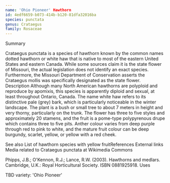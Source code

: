 ```yaml
---
name: 'Ohio Pioneer' Hawthorn
id: 4edf6659-b073-414b-b120-81dfa32016ba
species: punctata
genus: Crataegus
family: Rosaceae
---
```

Summary



Crataegus punctata is a species of hawthorn known by the common names dotted hawthorn or white haw that is native to most of the eastern United States and eastern Canada. While some sources claim it is the state flower of Missouri, the actual legislation does not identify an exact species. Furthermore, the Missouri Department of Conservation asserts the Crataegus mollis was specifically designated as the state flower.
Description
Although many North American hawthorns are polyploid and reproduce by apomixis, this species is apparently diploid and sexual, at least throughout Ontario, Canada. The name white haw refers to its distinctive pale (grey) bark, which is particularly noticeable in the winter landscape. The plant is a bush or small tree to about 7 meters in height and very thorny, particularly on the trunk. The flower has three to five styles and approximately 20 stamens, and the fruit is a pome-type polypyrenous drupe which contains three to five pits. Anther colour varies from deep purple through red to pink to white, and the mature fruit colour can be deep burgundy, scarlet, yellow, or yellow with a red cheek.

See also
List of hawthorn species with yellow fruitReferences
External links
 Media related to Crataegus punctata at Wikimedia Commons

Phipps, J.B.; O'Kennon, R.J.; Lance, R.W. (2003). Hawthorns and medlars. Cambridge, U.K.: Royal Horticultural Society. ISBN 0881925918.
Uses

TBD
variety:  'Ohio Pioneer'